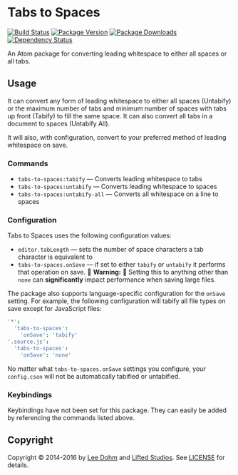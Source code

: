 # Tabs to Spaces

[![Build Status](https://img.shields.io/travis/lee-dohm/tabs-to-spaces.svg)](https://travis-ci.org/lee-dohm/tabs-to-spaces)
[![Package Version](https://img.shields.io/apm/v/tabs-to-spaces.svg)](https://atom.io/packages/tabs-to-spaces)
[![Package Downloads](https://img.shields.io/apm/dm/tabs-to-spaces.svg)](https://atom.io/packages/tabs-to-spaces)
[![Dependency Status](https://img.shields.io/david/lee-dohm/tabs-to-spaces.svg)](https://david-dm.org/lee-dohm/tabs-to-spaces)

An Atom package for converting leading whitespace to either all spaces or all tabs.

## Usage

It can convert any form of leading whitespace to either all spaces (Untabify) or the maximum number of tabs and minimum number of spaces with tabs up front (Tabify) to fill the same space. It can also convert all tabs in a document to spaces (Untabify All).

It will also, with configuration, convert to your preferred method of leading whitespace on save.

### Commands

* `tabs-to-spaces:tabify` &mdash; Converts leading whitespace to tabs
* `tabs-to-spaces:untabify` &mdash; Converts leading whitespace to spaces
* `tabs-to-spaces:untabify-all` &mdash; Converts all whitespace on a line to spaces

### Configuration

Tabs to Spaces uses the following configuration values:

* `editor.tabLength` &mdash; sets the number of space characters a tab character is equivalent to
* `tabs-to-spaces.onSave` &mdash; if set to either `tabify` or `untabify` it performs that operation on save. :rotating_light: **Warning:** :rotating_light: Setting this to anything other than `none` can **significantly** impact performance when saving large files.

The package also supports language-specific configuration for the `onSave` setting. For example, the following configuration will tabify all file types on save except for JavaScript files:

```coffee
'*':
  'tabs-to-spaces':
    'onSave': 'tabify'
'.source.js':
  'tabs-to-spaces':
    'onSave': 'none'
```

No matter what `tabs-to-spaces.onSave` settings you configure, your `config.cson` will not be automatically tabified or untabified.

### Keybindings

Keybindings have not been set for this package. They can easily be added by referencing the commands listed above.

## Copyright

Copyright &copy; 2014-2016 by [Lee Dohm](http://www.lee-dohm.com) and [Lifted Studios](http://www.liftedstudios.com). See [LICENSE](https://github.com/lee-dohm/tabs-to-spaces/blob/master/LICENSE.md) for details.
